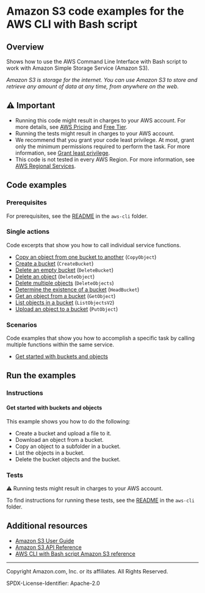 # Amazon S3 code examples for the AWS CLI with Bash script

## Overview

Shows how to use the AWS Command Line Interface with Bash script to work with Amazon Simple Storage Service (Amazon S3).

<!--custom.overview.start-->
<!--custom.overview.end-->

_Amazon S3 is storage for the internet. You can use Amazon S3 to store and retrieve any amount of data at any time, from anywhere on the web._

## ⚠ Important

* Running this code might result in charges to your AWS account. For more details, see [AWS Pricing](https://aws.amazon.com/pricing/?aws-products-pricing.sort-by=item.additionalFields.productNameLowercase&aws-products-pricing.sort-order=asc&awsf.Free%20Tier%20Type=*all&awsf.tech-category=*all) and [Free Tier](https://aws.amazon.com/free/?all-free-tier.sort-by=item.additionalFields.SortRank&all-free-tier.sort-order=asc&awsf.Free%20Tier%20Types=*all&awsf.Free%20Tier%20Categories=*all).
* Running the tests might result in charges to your AWS account.
* We recommend that you grant your code least privilege. At most, grant only the minimum permissions required to perform the task. For more information, see [Grant least privilege](https://docs.aws.amazon.com/IAM/latest/UserGuide/best-practices.html#grant-least-privilege).
* This code is not tested in every AWS Region. For more information, see [AWS Regional Services](https://aws.amazon.com/about-aws/global-infrastructure/regional-product-services).

<!--custom.important.start-->
<!--custom.important.end-->

## Code examples

### Prerequisites

For prerequisites, see the [README](../../README.md#Prerequisites) in the `aws-cli` folder.


<!--custom.prerequisites.start-->
<!--custom.prerequisites.end-->

### Single actions

Code excerpts that show you how to call individual service functions.

- [Copy an object from one bucket to another](bucket-lifecycle-operations/bucket_operations.sh#L207) (`CopyObject`)
- [Create a bucket](bucket-lifecycle-operations/bucket_operations.sh#L55) (`CreateBucket`)
- [Delete an empty bucket](bucket-lifecycle-operations/bucket_operations.sh#L348) (`DeleteBucket`)
- [Delete an object](bucket-lifecycle-operations/bucket_operations.sh#L277) (`DeleteObject`)
- [Delete multiple objects](bucket-lifecycle-operations/bucket_operations.sh#L308) (`DeleteObjects`)
- [Determine the existence of a bucket](bucket-lifecycle-operations/bucket_operations.sh#L25) (`HeadBucket`)
- [Get an object from a bucket](bucket-lifecycle-operations/bucket_operations.sh#L173) (`GetObject`)
- [List objects in a bucket](bucket-lifecycle-operations/awsdocs_general.sh#L98) (`ListObjectsV2`)
- [Upload an object to a bucket](bucket-lifecycle-operations/bucket_operations.sh#L139) (`PutObject`)

### Scenarios

Code examples that show you how to accomplish a specific task by calling multiple
functions within the same service.

- [Get started with buckets and objects](bucket-lifecycle-operations/bucket_operations.sh)


<!--custom.examples.start-->
<!--custom.examples.end-->

## Run the examples

### Instructions


<!--custom.instructions.start-->
<!--custom.instructions.end-->



#### Get started with buckets and objects

This example shows you how to do the following:

- Create a bucket and upload a file to it.
- Download an object from a bucket.
- Copy an object to a subfolder in a bucket.
- List the objects in a bucket.
- Delete the bucket objects and the bucket.

<!--custom.scenario_prereqs.s3_Scenario_GettingStarted.start-->
<!--custom.scenario_prereqs.s3_Scenario_GettingStarted.end-->


<!--custom.scenarios.s3_Scenario_GettingStarted.start-->
<!--custom.scenarios.s3_Scenario_GettingStarted.end-->

### Tests

⚠ Running tests might result in charges to your AWS account.


To find instructions for running these tests, see the [README](../../README.md#Tests)
in the `aws-cli` folder.



<!--custom.tests.start-->
<!--custom.tests.end-->

## Additional resources

- [Amazon S3 User Guide](https://docs.aws.amazon.com/AmazonS3/latest/userguide/Welcome.html)
- [Amazon S3 API Reference](https://docs.aws.amazon.com/AmazonS3/latest/API/Welcome.html)
- [AWS CLI with Bash script Amazon S3 reference](https://awscli.amazonaws.com/v2/documentation/api/latest/reference/s3/index.html)

<!--custom.resources.start-->
<!--custom.resources.end-->

---

Copyright Amazon.com, Inc. or its affiliates. All Rights Reserved.

SPDX-License-Identifier: Apache-2.0